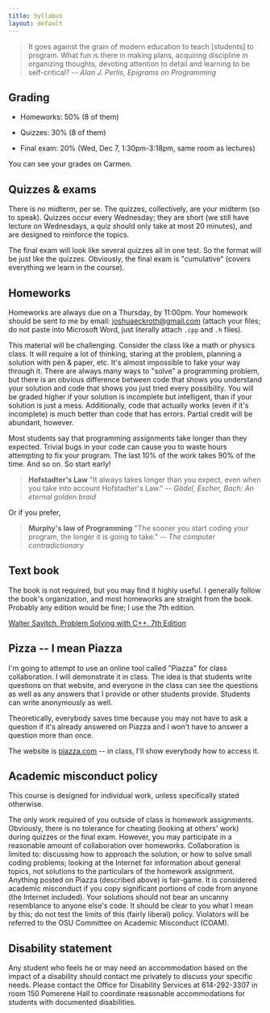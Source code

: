 ```yaml
---
title: Syllabus
layout: default
---
```


> It goes against the grain of modern education to teach [students] to
> program. What fun is there in making plans, acquiring discipline in
> organizing thoughts, devoting attention to detail and learning to be
> self-critical? -- *Alan J. Perlis, Epigrams on Programming*

## Grading

- Homeworks: 50% (8 of them)

- Quizzes: 30% (8 of them)

- Final exam: 20% (Wed, Dec 7, 1:30pm-3:18pm, same room as lectures)

You can see your grades on Carmen.

## Quizzes & exams

There is no midterm, per se. The quizzes, collectively, are your
midterm (so to speak).  Quizzes occur every Wednesday; they are short
(we still have lecture on Wednesdays, a quiz should only take at most
20 minutes), and are designed to reinforce the topics.

The final exam will look like several quizzes all in one test. So the
format will be just like the quizzes. Obviously, the final exam is
"cumulative" (covers everything we learn in the course).

## Homeworks

Homeworks are always due on a Thursday, by 11:00pm. Your homework
should be sent to me by email:
[joshuaeckroth@gmail.com](mailto:joshuaeckroth@gmail.com) (attach your
files; do not paste into Microsoft Word, just literally attach `.cpp`
and `.h` files).

This material will be challenging. Consider the class like a math or
physics class. It will require a lot of thinking, staring at the
problem, planning a solution with pen & paper, etc. It's almost
impossible to fake your way through it. There are always many ways to
"solve" a programming problem, but there is an obvious difference
between code that shows you understand your solution and code that
shows you just tried every possibility. You will be graded higher if
your solution is incomplete but intelligent, than if your solution is
just a mess. Additionally, code that actually works (even if it's
incomplete) is much better than code that has errors. Partial credit
will be abundant, however.

Most students say that programming assignments take longer than they
expected. Trivial bugs in your code can cause you to waste hours
attempting to fix your program. The last 10% of the work takes 90% of
the time. And so on. So start early!

> **Hofstadter's Law** "It always takes longer than you expect, even when you
> take into account Hofstadter's Law." --
> *G&ouml;del, Escher, Bach: An eternal golden braid*

Or if you prefer,

> **Murphy's law of Programming** "The sooner you start coding your program,
> the longer it is going to take." -- *The computer contradictionary*

## Text book

The book is not required, but you may find it highly useful. I
generally follow the book's organization, and most homeworks are
straight from the book.  Probably any edition would be fine; I use the
7th edition.

[Walter Savitch, Problem Solving with C++, 7th Edition](http://www.amazon.com/Problem-Solving-7th-Walter-Savitch/dp/0321531345/ref=pd_sim_b_4)

## Pizza -- I mean Piazza

I'm going to attempt to use an online tool called "Piazza" for class
collaboration. I will demonstrate it in class. The idea is that
students write questions on that website, and everyone in the class
can see the questions as well as any answers that I provide or other
students provide. Students can write anonymously as well.

Theoretically, everybody saves time because you may not have to ask a
question if it's already answered on Piazza and I won't have to answer
a question more than once.

The website is [piazza.com](http://piazza.com) -- in class, I'll show
everybody how to access it.

## Academic misconduct policy

This course is designed for individual work, unless specifically
stated otherwise.

The only work required of you outside of class is homework
assignments. Obviously, there is no tolerance for cheating (looking at
others' work) during quizzes or the final exam. However, you may
participate in a reasonable amount of collaboration over
homeworks. Collaboration is limited to: discussing how to approach the
solution, or how to solve small coding problems; looking at the
Internet for information about general topics, not solutions to the
particulars of the homework assignment. Anything posted on Piazza
(described above) is fair-game. It is considered academic misconduct
if you copy significant portions of code from anyone (the Internet
included). Your solutions should not bear an uncanny resemblance to
anyone else's code. It should be clear to you what I mean by this; do
not test the limits of this (fairly liberal) policy. Violators will be
referred to the OSU Committee on Academic Misconduct (COAM).

## Disability statement

Any student who feels he or may need an accommodation based on the
impact of a disability should contact me privately to discuss your
specific needs. Please contact the Office for Disability Services at
614-292-3307 in room 150 Pomerene Hall to coordinate reasonable
accommodations for students with documented disabilities.

